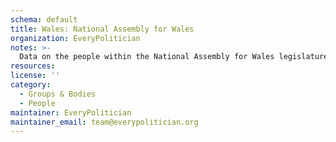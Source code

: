 ```yaml
---
schema: default
title: Wales: National Assembly for Wales
organization: EveryPolitician
notes: >-
  Data on the people within the National Assembly for Wales legislature of Wales.
resources:
license: ''
category:
  - Groups & Bodies
  - People
maintainer: EveryPolitician
maintainer_email: team@everypolitician.org
---
```

